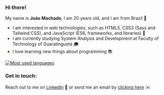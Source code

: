 ### Hi there!

My name is **João Machado**, I am 20 years old, and I am from Brazil 💚

* I am interested in web technologies, such as HTML5, CSS3 (Sass and Tailwind CSS), and JavaScript (ES6, frameworks, and libraries) 🚀
* I am currently studying System Analysis and Development at Faculty of Technology of Guaratinguetá 🎓
* I love learning new things about programming 📚

<a href="https://github.com/anuraghazra/github-readme-stats" target="_blank" rel="external">
  <img src="https://github-readme-stats.vercel.app/api/top-langs/?username=machado-joao&custom_title=Technologies&theme=swift&langs_count=3&hide=css" alt="Most used languages" />
</a>

### Get in touch:
Reach out to me on [LinkedIn](https://www.linkedin.com/in/machado-joao/) 💼 or send me an email by <a href="mailto:joaolucas.cm@hotmail.com">clicking here</a> :envelope:
